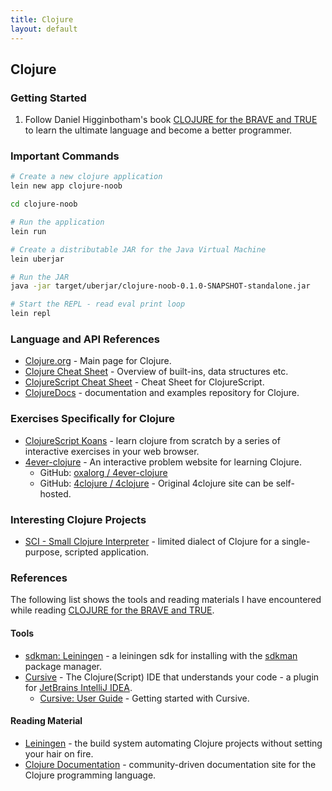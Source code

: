 ```yaml
---
title: Clojure
layout: default
---
```


## Clojure

### Getting Started

1. Follow Daniel Higginbotham's book [CLOJURE for the BRAVE and TRUE](https://www.braveclojure.com/clojure-for-the-brave-and-true/) to learn the ultimate language and become a better programmer.

### Important Commands

```sh
# Create a new clojure application
lein new app clojure-noob

cd clojure-noob

# Run the application
lein run

# Create a distributable JAR for the Java Virtual Machine
lein uberjar

# Run the JAR
java -jar target/uberjar/clojure-noob-0.1.0-SNAPSHOT-standalone.jar

# Start the REPL - read eval print loop
lein repl
```

### Language and API References

- [Clojure.org](https://clojure.org/) - Main page for Clojure.
- [Clojure Cheat Sheet](https://clojure.org/api/cheatsheet) - Overview of built-ins, data structures etc.
- [ClojureScript Cheat Sheet](https://cljs.info/cheatsheet/) - Cheat Sheet for ClojureScript.
- [ClojureDocs](https://clojuredocs.org/) - documentation and examples repository for Clojure.

### Exercises Specifically for Clojure

- [ClojureScript Koans](http://clojurescriptkoans.com/) - learn clojure from scratch by a series of interactive exercises in your web browser.
- [4ever-clojure](https://4clojure.oxal.org/) - An interactive problem website for learning Clojure.
  - GitHub: [oxalorg / 4ever-clojure](https://github.com/oxalorg/4ever-clojure)
  - GitHub: [4clojure / 4clojure](https://github.com/4clojure/4clojure) - Original 4clojure site can be self-hosted.

### Interesting Clojure Projects

- [SCI - Small Clojure Interpreter](https://github.com/babashka/sci) - limited dialect of Clojure for a single-purpose, scripted application.

### References

The following list shows the tools and reading materials I have encountered while reading [CLOJURE for the BRAVE and
TRUE](https://www.braveclojure.com/clojure-for-the-brave-and-true/).

#### Tools

- [sdkman: Leiningen](https://sdkman.io/sdks#leiningen) - a leiningen sdk for installing with the [sdkman](https://sdkman.io/) package manager.
- [Cursive](https://cursive-ide.com/index.html) - The Clojure(Script) IDE that understands your code - a plugin for [JetBrains IntelliJ IDEA](https://www.jetbrains.com/idea/).
  - [Cursive: User Guide](https://cursive-ide.com/userguide/) - Getting started with Cursive.

#### Reading Material

- [Leiningen](https://leiningen.org/) - the build system automating Clojure projects without setting your hair on fire.
- [Clojure Documentation](https://clojure-doc.org/) - community-driven documentation site for the Clojure programming language.
